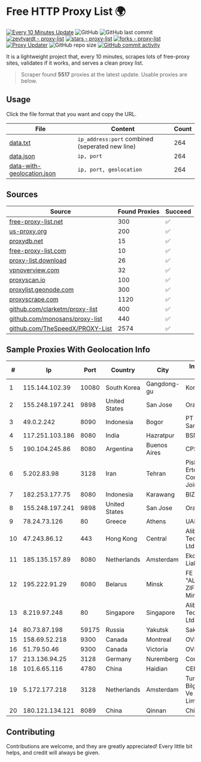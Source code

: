 
# Free HTTP Proxy List 🌍

[![Every 10 Minutes Update](https://github.com/mertguvencli/http-proxy-list/actions/workflows/main.yml/badge.svg?branch=main)](https://github.com/mertguvencli/http-proxy-list/actions/workflows/main.yml)
![GitHub](https://img.shields.io/github/license/mertguvencli/http-proxy-list)
![GitHub last commit](https://img.shields.io/github/last-commit/mertguvencli/http-proxy-list)
[![zevtyardt - proxy-list](https://img.shields.io/static/v1?label=zevtyardt&message=proxy-list&color=blue&logo=github)](https://github.com/zevtyardt/proxy-list "Go to GitHub repo")
[![stars - proxy-list](https://img.shields.io/github/stars/zevtyardt/proxy-list?style=social)](https://github.com/zevtyardt/proxy-list)
[![forks - proxy-list](https://img.shields.io/github/forks/zevtyardt/proxy-list?style=social)](https://github.com/zevtyardt/proxy-list)
[![Proxy Updater](https://github.com/zevtyardt/proxy-list/workflows/Proxy%20Updater/badge.svg)](https://github.com/zevtyardt/proxy-list/actions?query=workflow:"Proxy+Updater")
![GitHub repo size](https://img.shields.io/github/repo-size/zevtyardt/proxy-list)
[![GitHub commit activity](https://img.shields.io/github/commit-activity/m/zevtyardt/proxy-list?logo=commits)](https://github.com/zevtyardt/proxy-list/commits/main)

It is a lightweight project that, every 10 minutes, scrapes lots of free-proxy sites, validates if it works, and serves a clean proxy list.

> Scraper found **5517** proxies at the latest update. Usable proxies are below.

## Usage

Click the file format that you want and copy the URL.

|File|Content|Count|
|----|-------|-----|
|[data.txt](https://raw.githubusercontent.com/mertguvencli/http-proxy-list/main/proxy-list/data.txt)|`ip_address:port` combined (seperated new line)|264|
|[data.json](https://raw.githubusercontent.com/mertguvencli/http-proxy-list/main/proxy-list/data.json)|`ip, port`|264|
|[data-with-geolocation.json](https://raw.githubusercontent.com/mertguvencli/http-proxy-list/main/proxy-list/data-with-geolocation.json)|`ip, port, geolocation`|264|

## Sources

|Source|Found Proxies|Succeed|
|------|-------------|-------|
|[free-proxy-list.net](https://free-proxy-list.net)|300|✅|
|[us-proxy.org](https://www.us-proxy.org)|200|✅|
|[proxydb.net](http://proxydb.net)|15|✅|
|[free-proxy-list.com](https://free-proxy-list.com/?page=&port=&type%5B%5D=http&type%5B%5D=https&up_time=0&search=Search)|10|✅|
|[proxy-list.download](https://www.proxy-list.download/HTTP)|26|✅|
|[vpnoverview.com](https://vpnoverview.com/privacy/anonymous-browsing/free-proxy-servers)|32|✅|
|[proxyscan.io](https://www.proxyscan.io)|100|✅|
|[proxylist.geonode.com](https://proxylist.geonode.com/api/proxy-list?limit=300&page=1&sort_by=lastChecked&sort_type=desc&protocols=http,https)|300|✅|
|[proxyscrape.com](https://api.proxyscrape.com/v2/?request=displayproxies&protocol=http&timeout=10000&country=all&ssl=all&anonymity=all)|1120|✅|
|[github.com/clarketm/proxy-list](https://raw.githubusercontent.com/clarketm/proxy-list/master/proxy-list-raw.txt)|400|✅|
|[github.com/monosans/proxy-list](https://raw.githubusercontent.com/monosans/proxy-list/main/proxies/http.txt)|440|✅|
|[github.com/TheSpeedX/PROXY-List](https://raw.githubusercontent.com/TheSpeedX/PROXY-List/master/http.txt)|2574|✅|


## Sample Proxies With Geolocation Info

|#|Ip|Port|Country|City|Internet Service Provider|
|-|--|----|-------|----|-------------------------|
|1|115.144.102.39|10080|South Korea|Gangdong-gu|Korea Telecom|
|2|155.248.197.241|9898|United States|San Jose|Oracle Corporation|
|3|49.0.2.242|8090|Indonesia|Bogor|PT Usaha Adi Sanggoro|
|4|117.251.103.186|8080|India|Hazratpur|BSNL Internet|
|5|190.104.245.86|8080|Argentina|Buenos Aires|CPS|
|6|5.202.83.98|3128|Iran|Tehran|Pishgaman Toseeh Ertebatat Company (Private Joint Stock)|
|7|182.253.177.75|8080|Indonesia|Karawang|BIZNET|
|8|155.248.197.241|9898|United States|San Jose|Oracle Corporation|
|9|78.24.73.126|80|Greece|Athens|UAB Porenta|
|10|47.243.86.12|443|Hong Kong|Central|Alibaba (US) Technology Co., Ltd.|
|11|185.135.157.89|8080|Netherlands|Amsterdam|Ekotrans Limited Liability Company|
|12|195.222.91.29|8080|Belarus|Minsk|FE "ALTERNATIVNAYA ZIFROVAYA SET" Minsk|
|13|8.219.97.248|80|Singapore|Singapore|Alibaba (US) Technology Co., Ltd.|
|14|80.73.87.198|59175|Russia|Yakutsk|Sakhatelecom|
|15|158.69.52.218|9300|Canada|Montreal|OVH SAS|
|16|51.79.50.46|9300|Canada|Victoria|OVH SAS|
|17|213.136.94.25|3128|Germany|Nuremberg|Contabo GmbH|
|18|101.6.65.116|4780|China|Haidian|CERNET|
|19|5.172.177.218|3128|Netherlands|Amsterdam|Turunc Smart Bilgisayar Teknoloji Ve Dis Ticaret Limited Sirketi|
|20|180.121.134.121|8089|China|Qinnan|Chinanet|



## Contributing

Contributions are welcome, and they are greatly appreciated! Every
little bit helps, and credit will always be given.

